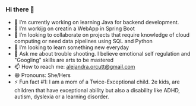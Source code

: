 ### Hi there 👋

- 🔭 I’m currently working on learning Java for backend development.
- 🌱 I’m workijg on creatin a WebApp in Spring Boot
- 👯 I’m looking to collaborate on projects that require knowledge of cloud computing or need data pipelines using SQL and Python 
- 🤔 I’m looking to learn something new everyday
- 💬 Ask me about trouble shooting. I believe emotional self regulation and "Googling" skills are arts to be mastered
- 📫 How to reach me: alejandra.orcutt@gmail.com
- 😄 Pronouns: She/Hers
- ⚡ Fun fact #1: I am a mom of a Twice-Exceptional child. 2e kids, are children that have exceptional ability but also a disability like ADHD, autism, dyslexia or a learning disorder. 
<!--
**AlejandraOrcutt/AlejandraOrcutt** is a ✨ _special_ ✨ repository because its `README.md` (this file) appears on your GitHub profile.

Here are some ideas to get you started:

- 🔭 I’m currently working on learning Java for backend development.
- 🌱 I’m currently learning how to create loops and simple appliations using Java
- 👯 I’m looking to collaborate on projects that require knowledge of cloud computing or need data pipelines using SQL and Python 
- 🤔 I’m looking for help with finding a niche and a community, since I am fairly new
- 💬 Ask me about trouble shooting. I believe emotional self regulation and "Googling" skills are arts to be mastered
- 📫 How to reach me: alejandra.orcutt@gmail.com
- 😄 Pronouns: She/Hers
- ⚡ Fun fact #1: My most useless special talent is being able to grab almost anyhting with my toes.
-->
